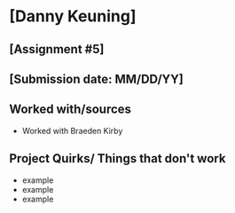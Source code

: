 # [Danny Keuning]
## [Assignment #5]
## [Submission date: MM/DD/YY]
## Worked with/sources 
* Worked with Braeden Kirby
## Project Quirks/ Things that don't work
* example
* example
* example
